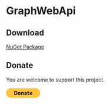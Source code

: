 # GraphWebApi



## Download

[NuGet Package](https://www.nuget.org/packages/GraphWebApi/)

## Donate

You are welcome to support this project. 

[![Donate](https://raw.githubusercontent.com/Bassman2/GraphWebApi/master/.github/images/donate.gif)](https://www.paypal.me/GBassman)
